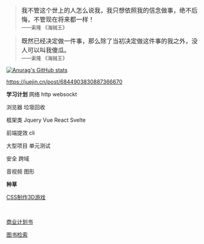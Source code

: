 
> <font color=#222 size=3>我不管这个世上的人怎么说我，我只想依照我的信念做事，绝不后悔，不管现在将来都一样！</font> <br />
> <font color=#444 size=2>——索隆 《海贼王》</font> <br />

> <font color=#222 size=3>既然已经决定做一件事，那么除了当初决定做这件事的我之外，没人可以叫我傻瓜。</font> <br />
> <font color=#444 size=2>——索隆 《海贼王》</font> <br />



[![Anurag's GitHub stats](https://github-readme-stats.vercel.app/api?username=JustReactY)](https://github.com/anuraghazra/github-readme-stats)



https://juejin.cn/post/6844903830887366670



**学习计划**
网络
http
websockt

浏览器
垃圾回收


框架类
Jquery
Vue
React
Svelte

前端提效
cli

大型项目
单元测试

安全
跨域


音视频
图形




**种草**

[CSS制作3D游戏](https://mp.weixin.qq.com/s/tfwmyk9sFRSRcWqw4mjEkg)

<br />


[商业计划书](https://zhuanlan.zhihu.com/p/409365164)



[图书检索](https://zhuanlan.zhihu.com/p/376502491)


